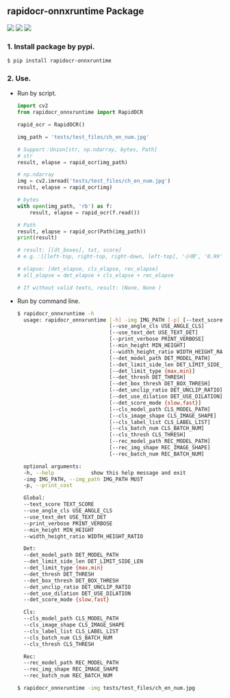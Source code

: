 ## rapidocr-onnxruntime Package
<p>
    <a href=""><img src="https://img.shields.io/badge/Python->=3.6,<3.12-aff.svg"></a>
    <a href=""><img src="https://img.shields.io/badge/OS-Linux%2C%20Win%2C%20Mac-pink.svg"></a>
    <a href="https://pepy.tech/project/rapidocr_onnxruntime"><img src="https://static.pepy.tech/personalized-badge/rapidocr_onnxruntime?period=total&units=abbreviation&left_color=grey&right_color=blue&left_text=Downloads%20Ort"></a>
</p>

### 1. Install package by pypi.
```bash
$ pip install rapidocr-onnxruntime
```

### 2. Use.
- Run by script.
    ```python
    import cv2
    from rapidocr_onnxruntime import RapidOCR

    rapid_ocr = RapidOCR()

    img_path = 'tests/test_files/ch_en_num.jpg'

    # Support：Union[str, np.ndarray, bytes, Path]
    # str
    result, elapse = rapid_ocr(img_path)

    # np.ndarray
    img = cv2.imread('tests/test_files/ch_en_num.jpg')
    result, elapse = rapid_ocr(img)

    # bytes
    with open(img_path, 'rb') as f:
        result, elapse = rapid_ocr(f.read())

    # Path
    result, elapse = rapid_ocr(Path(img_path))
    print(result)

    # result: [[dt_boxes], txt, score]
    # e.g.：[[left-top, right-top, right-down, left-top], '小明', '0.99']

    # elapse: [det_elapse, cls_elapse, rec_elapse]
    # all_elapse = det_elapse + cls_elapse + rec_elapse

    # If without valid texts, result: (None, None )
    ```

- Run by command line.
  ```bash
  $ rapidocr_onnxruntime -h
    usage: rapidocr_onnxruntime [-h] -img IMG_PATH [-p] [--text_score TEXT_SCORE]
                                [--use_angle_cls USE_ANGLE_CLS]
                                [--use_text_det USE_TEXT_DET]
                                [--print_verbose PRINT_VERBOSE]
                                [--min_height MIN_HEIGHT]
                                [--width_height_ratio WIDTH_HEIGHT_RATIO]
                                [--det_model_path DET_MODEL_PATH]
                                [--det_limit_side_len DET_LIMIT_SIDE_LEN]
                                [--det_limit_type {max,min}]
                                [--det_thresh DET_THRESH]
                                [--det_box_thresh DET_BOX_THRESH]
                                [--det_unclip_ratio DET_UNCLIP_RATIO]
                                [--det_use_dilation DET_USE_DILATION]
                                [--det_score_mode {slow,fast}]
                                [--cls_model_path CLS_MODEL_PATH]
                                [--cls_image_shape CLS_IMAGE_SHAPE]
                                [--cls_label_list CLS_LABEL_LIST]
                                [--cls_batch_num CLS_BATCH_NUM]
                                [--cls_thresh CLS_THRESH]
                                [--rec_model_path REC_MODEL_PATH]
                                [--rec_img_shape REC_IMAGE_SHAPE]
                                [--rec_batch_num REC_BATCH_NUM]

    optional arguments:
    -h, --help            show this help message and exit
    -img IMG_PATH, --img_path IMG_PATH MUST
    -p, --print_cost

    Global:
    --text_score TEXT_SCORE
    --use_angle_cls USE_ANGLE_CLS
    --use_text_det USE_TEXT_DET
    --print_verbose PRINT_VERBOSE
    --min_height MIN_HEIGHT
    --width_height_ratio WIDTH_HEIGHT_RATIO

    Det:
    --det_model_path DET_MODEL_PATH
    --det_limit_side_len DET_LIMIT_SIDE_LEN
    --det_limit_type {max,min}
    --det_thresh DET_THRESH
    --det_box_thresh DET_BOX_THRESH
    --det_unclip_ratio DET_UNCLIP_RATIO
    --det_use_dilation DET_USE_DILATION
    --det_score_mode {slow,fast}

    Cls:
    --cls_model_path CLS_MODEL_PATH
    --cls_image_shape CLS_IMAGE_SHAPE
    --cls_label_list CLS_LABEL_LIST
    --cls_batch_num CLS_BATCH_NUM
    --cls_thresh CLS_THRESH

    Rec:
    --rec_model_path REC_MODEL_PATH
    --rec_img_shape REC_IMAGE_SHAPE
    --rec_batch_num REC_BATCH_NUM

  $ rapidocr_onnxruntime -img tests/test_files/ch_en_num.jpg
  ```